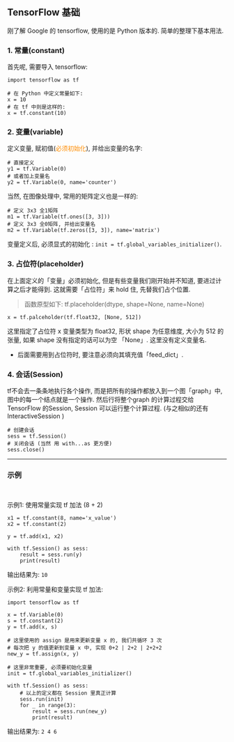 ## TensorFlow 基础

刚了解 Google 的 tensorflow, 使用的是 Python 版本的. 简单的整理下基本用法.

### 1.  常量(constant)

首先呢, 需要导入 tensorflow:
```
import tensorflow as tf
```
```
# 在 Python 中定义常量如下:
x = 10
# 在 tf 中则是这样的:
x = tf.constant(10)
```

### 2. 变量(variable)

定义变量, 赋初值(<font color="#FF8C00">必须初始化</font>), 并给出变量的名字:
```
# 直接定义
y1 = tf.Variable(0)
# 或者加上变量名
y2 = tf.Variable(0, name='counter')
```
当然, 在图像处理中, 常用的矩阵定义也是一样的:
```
# 定义 3x3 全1矩阵
m1 = tf.Variable(tf.ones([3, 3]))
# 定义 3x3 全0矩阵, 并给出变量名
m2 = tf.Variable(tf.zeros([3, 3]), name='matrix')
```
变量定义后, 必须显式的初始化 :  `init = tf.global_variables_initializer()`.

### 3. 占位符(placeholder)
在上面定义的「变量」必须初始化, 但是有些变量我们刚开始并不知道, 要进过计算之后才能得到. 这就需要「占位符」来 hold 住, 先替我们占个位置.
>函数原型如下:
tf.placeholder(dtype, shape=None, name=None)

```
x = tf.palceholder(tf.float32, [None, 512])
```
这里指定了占位符 x 变量类型为 float32, 形状 shape 为任意维度, 大小为 512 的张量, 如果 shape 没有指定的话可以为空 「None」. 这里没有定义变量名.
* 后面需要用到占位符时, 要注意必须向其填充值「feed_dict」.

### 4. 会话(Session)
tf不会去一条条地执行各个操作, 而是把所有的操作都放入到一个图「graph」中, 图中的每一个结点就是一个操作. 然后行将整个graph 的计算过程交给TensorFlow 的Session, Session 可以运行整个计算过程. (与之相似的还有 InteractiveSession )
```
# 创建会话
sess = tf.Session()
# 关闭会话 (当然 用 with...as 更方便)
sess.close()
```

***

### 示例
</br>

示例1: 使用常量实现 tf 加法 (8 + 2)
```
x1 = tf.constant(8, name='x_value')
x2 = tf.constant(2)

y = tf.add(x1, x2)

with tf.Session() as sess:
	result = sess.run(y)
	print(result)
```
输出结果为: `10` 
</br>

示例2: 利用常量和变量实现 tf 加法:
```
import tensorflow as tf 

x = tf.Variable(0)
s = tf.constant(2)
y = tf.add(x, s)

# 这里使用的 assign 是用来更新变量 x 的, 我们共循环 3 次
# 每次把 y 的值更新到变量 x 中, 实现 0+2 | 2+2 | 2+2+2
new_y = tf.assign(x, y)

# 这里非常重要, 必须要初始化变量
init = tf.global_variables_initializer()

with tf.Session() as sess:
	# 以上的定义都在 Session 里真正计算
	sess.run(init)
	for _ in range(3):
		result = sess.run(new_y)
		print(result)
```
输出结果为: `2 4 6`
